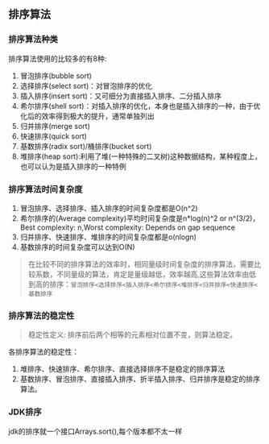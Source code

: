 ## 排序算法

### 排序算法种类

排序算法使用的比较多的有8种:

1. 冒泡排序(bubble sort)
2. 选择排序(select sort)：对冒泡排序的优化
3. 插入排序(insert sort)：又可细分为直接插入排序、二分插入排序
4. 希尔排序(shell sort)：对插入排序的优化，本身也是插入排序的一种，由于优化后的效率得到极大的提升，通常单独列出
5. 归并排序(merge sort)
6. 快速排序(quick sort)
7. 基数排序(radix sort)/桶排序(bucket sort)
8. 堆排序(heap sort):利用了堆(一种特殊的二叉树)这种数据结构，某种程度上，也可以认为是插入排序的一种特例

### 排序算法时间复杂度

1. 冒泡排序、选择排序、插入排序的时间复杂度都是O(n^2)
2. 希尔排序的(Average complexity)平均时间复杂度是n*log(n)^2 or n^(3/2)，Best complexity: n,Worst complexity: Depends on gap sequence
3. 归并排序、快速排序、堆排序的时间复杂度都是o(nlogn)
4. 基数排序的时间复杂度可以达到O(N)

>在比较不同的排序算法的效率时，相同量级时间复杂度的排序算法，需要比较系数，不同量级的算法，肯定是量级越低，效率越高,这些算法效率由低到高的排序：`冒泡排序<选择排序<插入排序<希尔排序<堆排序<归并排序<快速排序<基数排序`

### 排序算法的稳定性

>稳定性定义: 排序前后两个相等的元素相对位置不变，则算法稳定。

各排序算法的稳定性：

1. 堆排序、快速排序、希尔排序、直接选择排序不是稳定的排序算法
2. 基数排序、冒泡排序、直接插入排序、折半插入排序、归并排序是稳定的排序算法。

### JDK排序

jdk的排序就一个接口Arrays.sort(),每个版本都不太一样